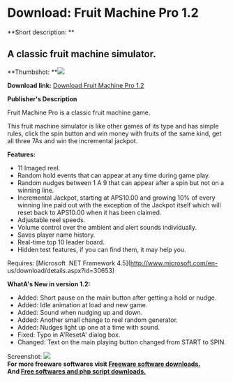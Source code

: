 # Download: Fruit Machine Pro 1.2

**Short description: **

## A classic fruit machine simulator.

  
**Thumbshot: **![](http://www.freewarefiles.com/screenshot/fruitmachine1_md.jpg)   
  
**Download link:** [Download Fruit Machine Pro 1.2](http://freesoftwares.boysofts.com/Fruit-Machine-Pro_program_91366.html)  
  

**Publisher's Description**  
  

Fruit Machine Pro is a classic fruit machine game.

This fruit machine simulator is like other games of its type and has simple
rules, click the spin button and win money with fruits of the same kind, get
all three 7As and win the incremental jackpot.

**Features:**

  * 11 Imaged reel. 
  * Random hold events that can appear at any time during game play. 
  * Random nudges between 1 A 9 that can appear after a spin but not on a winning line. 
  * Incremental Jackpot, starting at APS10.00 and growing 10% of every winning line paid out with the exception of the Jackpot itself which will reset back to APS10.00 when it has been claimed. 
  * Adjustable reel speeds. 
  * Volume control over the ambient and alert sounds individually. 
  * Saves player name history. 
  * Real-time top 10 leader board. 
  * Hidden test features, if you can find them, it may help you. 

Requires: [Microsoft .NET Framework 4.5](http://www.microsoft.com/en-
us/download/details.aspx?id=30653)

**WhatA's New in version 1.2:**

  * Added: Short pause on the main button after getting a hold or nudge. 
  * Added: Idle animation at load and new game. 
  * Added: Sound when nudging up and down. 
  * Added: Another small change to reel random generator. 
  * Added: Nudges light up one at a time with sound. 
  * Fixed: Typo in A'ResetA' dialog box. 
  * Changed: Text on the main playing button changed from START to SPIN. 

  
  
Screenshot: ![](http://www.freewarefiles.com/screenshot/fruitmachine1.jpg)  
**For more freeware softwares visit [Freeware software downloads.](http://freesoftwares.boysofts.com/)**   
**And [Free softwares and php script downloads.](http://www.boysofts.com/)**

